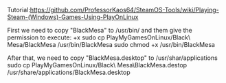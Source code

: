 Tutorial:https://github.com/ProfessorKaos64/SteamOS-Tools/wiki/Playing-Steam-(Windows)-Games-Using-PlayOnLinux

First we need to copy "BlackMesa" to /usr/bin/
and them give the permission to execute: +x
	sudo cp PlayMyGamesOnLinux/Black\ Mesa/BlackMesa /usr/bin/BlackMesa
	sudo chmod +x /usr/bin/BlackMesa

After that, we need to copy "BlackMesa.desktop" to /usr/shar/applications
	sudo cp PlayMyGamesOnLinux/Black\ Mesa\BlackMesa.destop /usr/share/applications/BlackMesa.desktop

